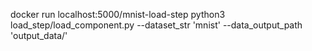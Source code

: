 docker run localhost:5000/mnist-load-step python3 load_step/load_component.py --dataset_str 'mnist' --data_output_path 'output_data/'
